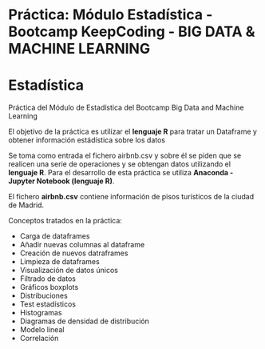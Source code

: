 # Práctica: Módulo Estadística - Bootcamp KeepCoding - BIG DATA & MACHINE LEARNING

# Estadística

Práctica del Módulo de Estadística del Bootcamp Big Data and Machine Learning

El objetivo de la práctica es utilizar el **lenguaje R** para tratar un Dataframe y obtener información estádística sobre los datos

Se toma como entrada el fichero airbnb.csv y sobre él se piden que se realicen una serie de operaciones y se obtengan datos utilizando el **lenguaje R**. Para el desarrollo de esta práctica se utiliza **Anaconda - Jupyter Notebook (lenguaje R)**.

El fichero **airbnb.csv** contiene información de pisos turísticos de la ciudad de Madrid.

Conceptos tratados en la práctica:

- Carga de dataframes
- Añadir nuevas columnas al dataframe
- Creación de nuevos datraframes
- Limpieza de dataframes
- Visualización de datos únicos
- Filtrado de datos
- Gráficos boxplots
- Distribuciones
- Test estadísticos
- Histogramas
- Diagramas de densidad de distribución
- Modelo lineal
- Correlación

